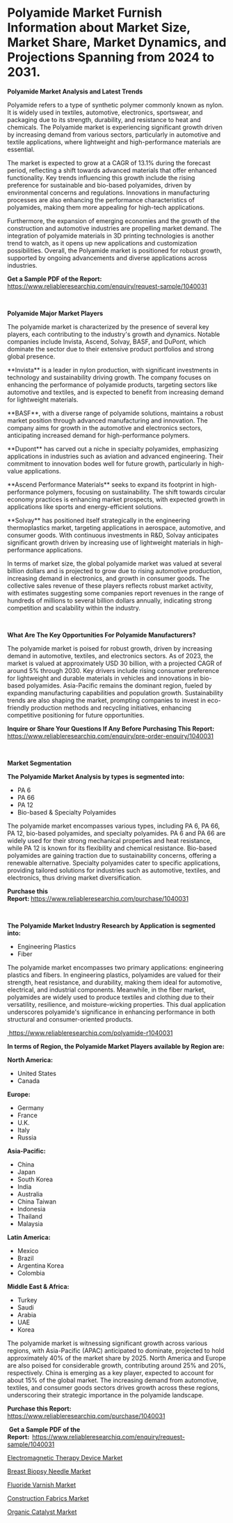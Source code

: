 <p><h1>Polyamide Market Furnish Information about Market Size, Market Share, Market Dynamics, and Projections Spanning from 2024 to 2031.</h1></p><p><strong>Polyamide Market Analysis and Latest Trends</strong></p>
<p><p>Polyamide refers to a type of synthetic polymer commonly known as nylon. It is widely used in textiles, automotive, electronics, sportswear, and packaging due to its strength, durability, and resistance to heat and chemicals. The Polyamide market is experiencing significant growth driven by increasing demand from various sectors, particularly in automotive and textile applications, where lightweight and high-performance materials are essential.</p><p>The market is expected to grow at a CAGR of 13.1% during the forecast period, reflecting a shift towards advanced materials that offer enhanced functionality. Key trends influencing this growth include the rising preference for sustainable and bio-based polyamides, driven by environmental concerns and regulations. Innovations in manufacturing processes are also enhancing the performance characteristics of polyamides, making them more appealing for high-tech applications.</p><p>Furthermore, the expansion of emerging economies and the growth of the construction and automotive industries are propelling market demand. The integration of polyamide materials in 3D printing technologies is another trend to watch, as it opens up new applications and customization possibilities. Overall, the Polyamide market is positioned for robust growth, supported by ongoing advancements and diverse applications across industries.</p></p>
<p><strong>Get a Sample PDF of the Report:&nbsp;</strong> <a href="https://www.reliableresearchiq.com/enquiry/request-sample/1040031?utm_campaign=1123&utm_medium=2&utm_source=Github&utm_content=ia&utm_term=07112024&utm_id=polyamide">https://www.reliableresearchiq.com/enquiry/request-sample/1040031</a></p>
<p>&nbsp;</p>
<p><strong>Polyamide Major Market Players</strong></p>
<p><p>The polyamide market is characterized by the presence of several key players, each contributing to the industry's growth and dynamics. Notable companies include Invista, Ascend, Solvay, BASF, and DuPont, which dominate the sector due to their extensive product portfolios and strong global presence.</p><p>**Invista** is a leader in nylon production, with significant investments in technology and sustainability driving growth. The company focuses on enhancing the performance of polyamide products, targeting sectors like automotive and textiles, and is expected to benefit from increasing demand for lightweight materials.</p><p>**BASF**, with a diverse range of polyamide solutions, maintains a robust market position through advanced manufacturing and innovation. The company aims for growth in the automotive and electronics sectors, anticipating increased demand for high-performance polymers.</p><p>**Dupont** has carved out a niche in specialty polyamides, emphasizing applications in industries such as aviation and advanced engineering. Their commitment to innovation bodes well for future growth, particularly in high-value applications.</p><p>**Ascend Performance Materials** seeks to expand its footprint in high-performance polymers, focusing on sustainability. The shift towards circular economy practices is enhancing market prospects, with expected growth in applications like sports and energy-efficient solutions.</p><p>**Solvay** has positioned itself strategically in the engineering thermoplastics market, targeting applications in aerospace, automotive, and consumer goods. With continuous investments in R&D, Solvay anticipates significant growth driven by increasing use of lightweight materials in high-performance applications.</p><p>In terms of market size, the global polyamide market was valued at several billion dollars and is projected to grow due to rising automotive production, increasing demand in electronics, and growth in consumer goods. The collective sales revenue of these players reflects robust market activity, with estimates suggesting some companies report revenues in the range of hundreds of millions to several billion dollars annually, indicating strong competition and scalability within the industry.</p></p>
<p>&nbsp;</p>
<p><strong>What Are The Key Opportunities For Polyamide Manufacturers?</strong></p>
<p><p>The polyamide market is poised for robust growth, driven by increasing demand in automotive, textiles, and electronics sectors. As of 2023, the market is valued at approximately USD 30 billion, with a projected CAGR of around 5% through 2030. Key drivers include rising consumer preference for lightweight and durable materials in vehicles and innovations in bio-based polyamides. Asia-Pacific remains the dominant region, fueled by expanding manufacturing capabilities and population growth. Sustainability trends are also shaping the market, prompting companies to invest in eco-friendly production methods and recycling initiatives, enhancing competitive positioning for future opportunities.</p></p>
<p><strong>Inquire or Share Your Questions If Any Before Purchasing This Report:</strong> <a href="https://www.reliableresearchiq.com/enquiry/pre-order-enquiry/1040031?utm_campaign=1123&utm_medium=2&utm_source=Github&utm_content=ia&utm_term=07112024&utm_id=polyamide">https://www.reliableresearchiq.com/enquiry/pre-order-enquiry/1040031</a></p>
<p>&nbsp;</p>
<p><strong>Market Segmentation</strong></p>
<p><strong>The Polyamide Market Analysis by types is segmented into:</strong></p>
<p><ul><li>PA 6</li><li>PA 66</li><li>PA 12</li><li>Bio-based & Specialty Polyamides</li></ul></p>
<p><p>The polyamide market encompasses various types, including PA 6, PA 66, PA 12, bio-based polyamides, and specialty polyamides. PA 6 and PA 66 are widely used for their strong mechanical properties and heat resistance, while PA 12 is known for its flexibility and chemical resistance. Bio-based polyamides are gaining traction due to sustainability concerns, offering a renewable alternative. Specialty polyamides cater to specific applications, providing tailored solutions for industries such as automotive, textiles, and electronics, thus driving market diversification.</p></p>
<p><strong>Purchase this Report:&nbsp;</strong><a href="https://www.reliableresearchiq.com/purchase/1040031?utm_campaign=1123&utm_medium=2&utm_source=Github&utm_content=ia&utm_term=07112024&utm_id=polyamide">https://www.reliableresearchiq.com/purchase/1040031</a></p>
<p>&nbsp;</p>
<p><strong>The Polyamide Market Industry Research by Application is segmented into:</strong></p>
<p><ul><li>Engineering Plastics</li><li>Fiber</li></ul></p>
<p><p>The polyamide market encompasses two primary applications: engineering plastics and fibers. In engineering plastics, polyamides are valued for their strength, heat resistance, and durability, making them ideal for automotive, electrical, and industrial components. Meanwhile, in the fiber market, polyamides are widely used to produce textiles and clothing due to their versatility, resilience, and moisture-wicking properties. This dual application underscores polyamide's significance in enhancing performance in both structural and consumer-oriented products.</p></p>
<p><a href="https://www.reliableresearchiq.com/polyamide-r1040031?utm_campaign=1123&utm_medium=2&utm_source=Github&utm_content=ia&utm_term=07112024&utm_id=polyamide">&nbsp;https://www.reliableresearchiq.com/polyamide-r1040031</a></p>
<p><strong>In terms of Region, the Polyamide Market Players available by Region are:</strong></p>
<p>
    <p> <strong> North America: </strong>
        <ul>
            <li>United States</li>
            <li>Canada</li>
        </ul>
        </p> 
    <p> <strong> Europe: </strong>
        <ul>
            <li>Germany</li>
            <li>France</li>
            <li>U.K.</li>
            <li>Italy</li>
            <li>Russia</li>
        </ul>
        </p> 
    <p> <strong> Asia-Pacific: </strong>
        <ul>
            <li>China</li>
            <li>Japan</li>
            <li>South Korea</li>
            <li>India</li>
            <li>Australia</li>
            <li>China Taiwan</li>
            <li>Indonesia</li>
            <li>Thailand</li>
            <li>Malaysia</li>
        </ul>
        </p> 
    <p> <strong> Latin America: </strong>
        <ul>
            <li>Mexico</li>
            <li>Brazil</li>
            <li>Argentina Korea</li>
            <li>Colombia</li>
        </ul>
        </p> 
    <p> <strong> Middle East & Africa: </strong>
        <ul>
            <li>Turkey</li>
            <li>Saudi</li>
            <li>Arabia</li>
            <li>UAE</li>
            <li>Korea</li>
        </ul>
    </p>
    </p>
<p><p>The polyamide market is witnessing significant growth across various regions, with Asia-Pacific (APAC) anticipated to dominate, projected to hold approximately 40% of the market share by 2025. North America and Europe are also poised for considerable growth, contributing around 25% and 20%, respectively. China is emerging as a key player, expected to account for about 15% of the global market. The increasing demand from automotive, textiles, and consumer goods sectors drives growth across these regions, underscoring their strategic importance in the polyamide landscape.</p></p>
<p><strong>Purchase this Report: </strong><a href="https://www.reliableresearchiq.com/purchase/1040031?utm_campaign=1123&utm_medium=2&utm_source=Github&utm_content=ia&utm_term=07112024&utm_id=polyamide">https://www.reliableresearchiq.com/purchase/1040031</a></p>
<p>&nbsp;<strong>Get a Sample PDF of the Report:&nbsp;&nbsp;</strong><a href="https://www.reliableresearchiq.com/enquiry/request-sample/1040031?utm_campaign=1123&utm_medium=2&utm_source=Github&utm_content=ia&utm_term=07112024&utm_id=polyamide">https://www.reliableresearchiq.com/enquiry/request-sample/1040031</a></p>
<p><strong></strong></p>
<p><p><a href="https://issuu.com/reportprime-2/docs/electromagnetic-therapy-device-mark_b04ccd04496061?utm_campaign=1123&utm_medium=2&utm_source=Github&utm_content=ia&utm_term=07112024&utm_id=polyamide">Electromagnetic Therapy Device Market</a></p><p><a href="https://issuu.com/reportprime-2/docs/breast-biopsy-needle-market-size-20_6fe8c8c960ceed?utm_campaign=1123&utm_medium=2&utm_source=Github&utm_content=ia&utm_term=07112024&utm_id=polyamide">Breast Biopsy Needle Market</a></p><p><a href="https://issuu.com/reportprime-2/docs/fluoride-varnish-market-size-2030.p_47d5a58f2502c8?utm_campaign=1123&utm_medium=2&utm_source=Github&utm_content=ia&utm_term=07112024&utm_id=polyamide">Fluoride Varnish Market</a></p><p><a href="https://github.com/anaeilandos/Market-Research-Report-List-1/blob/main/construction-fabrics-market.md?utm_campaign=1123&utm_medium=2&utm_source=Github&utm_content=ia&utm_term=07112024&utm_id=polyamide">Construction Fabrics Market</a></p><p><a href="https://github.com/angilauio/Market-Research-Report-List-1/blob/main/organic-catalyst-market.md?utm_campaign=1123&utm_medium=2&utm_source=Github&utm_content=ia&utm_term=07112024&utm_id=polyamide">Organic Catalyst Market</a></p></p>